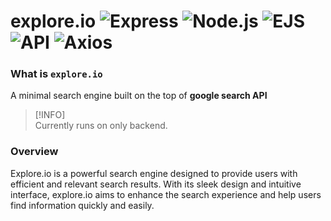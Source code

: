 # explore.io ![Express](https://img.shields.io/badge/express-v4.19.2-blue) ![Node.js](https://img.shields.io/badge/node.js-v20.11.0-green) ![EJS](https://img.shields.io/badge/ejs-v3.1.10-brightgreen) ![API](https://img.shields.io/badge/API-google-blue) ![Axios](https://img.shields.io/badge/axios-v1.6.8-blue)

### What is `explore.io`

A minimal search engine built on the top of **google search API**<br />

> [!INFO]\
> Currently runs on only backend.

### Overview
Explore.io is a powerful search engine designed to provide users with efficient and relevant search results. With its sleek design and intuitive interface, explore.io aims to enhance the search experience and help users find information quickly and easily.
